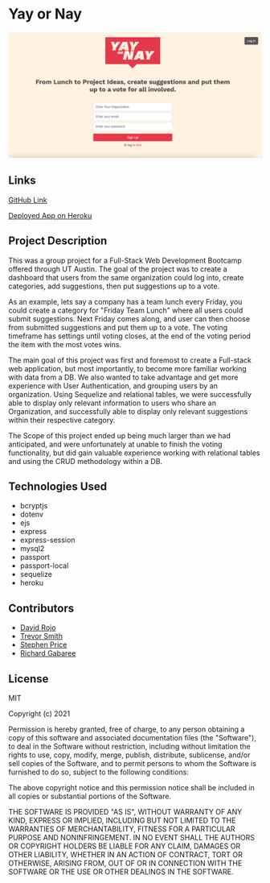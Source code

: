 # Yay or Nay

![picture](public/images/yayornayhomepage.png)

## Links

[GitHub Link](https://github.com/RojoRevolution/p2_org_decider)

[Deployed App on Heroku](https://p002-yay-or-nay.herokuapp.com/)


## Project Description

This was a group project for a Full-Stack Web Development Bootcamp offered through UT Austin. The goal of the project was to create a dashboard that users from the same organization could log into, create categories, add suggestions, then put suggestions up to a vote. 

As an example, lets say a company has a team lunch every Friday, you could create a category for "Friday Team Lunch" where all users could submit suggestions. Next Friday comes along, and user can then choose from submitted suggestions and put them up to a vote. The voting timeframe has settings until voting closes, at the end of the voting period the item with the most votes wins.

The main goal of this project was first and foremost to create a Full-stack web application, but most importantly, to become more familiar working with data from a DB. We also wanted to take advantage and get more experience with User Authentication, and grouping users by an organization. Using Sequelize and relational tables, we were successfully able to display only relevant information to users who share an Organization, and successfully able to display only relevant suggestions within their respective category.

The Scope of this project ended up being much larger than we had anticipated, and were unfortunately at unable to finish the voting functionality, but did gain valuable experience working with relational tables and using the CRUD methodology within a DB.

## Technologies Used

* bcryptjs
* dotenv
* ejs
* express
* express-session
* mysql2
* passport
* passport-local
* sequelize
* heroku

## Contributors

* [David Rojo](https://github.com/RojoRevolution)
* [Trevor Smith](https://github.com/trevorsmithbanjo)
* [Stephen Price](https://github.com/stephenlprice)
* [Richard Gabaree](https://github.com/richardgabaree)


## License

MIT

Copyright (c) 2021

Permission is hereby granted, free of charge, to any person obtaining a copy
of this software and associated documentation files (the "Software"), to deal
in the Software without restriction, including without limitation the rights
to use, copy, modify, merge, publish, distribute, sublicense, and/or sell
copies of the Software, and to permit persons to whom the Software is
furnished to do so, subject to the following conditions:

The above copyright notice and this permission notice shall be included in all
copies or substantial portions of the Software.

THE SOFTWARE IS PROVIDED "AS IS", WITHOUT WARRANTY OF ANY KIND, EXPRESS OR
IMPLIED, INCLUDING BUT NOT LIMITED TO THE WARRANTIES OF MERCHANTABILITY,
FITNESS FOR A PARTICULAR PURPOSE AND NONINFRINGEMENT. IN NO EVENT SHALL THE
AUTHORS OR COPYRIGHT HOLDERS BE LIABLE FOR ANY CLAIM, DAMAGES OR OTHER
LIABILITY, WHETHER IN AN ACTION OF CONTRACT, TORT OR OTHERWISE, ARISING FROM,
OUT OF OR IN CONNECTION WITH THE SOFTWARE OR THE USE OR OTHER DEALINGS IN THE
SOFTWARE.
